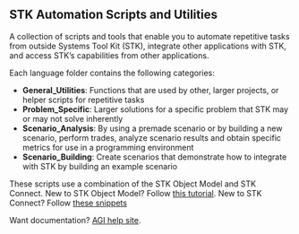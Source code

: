 ## STK Automation Scripts and Utilities

A collection of scripts and tools that enable you to automate repetitive tasks from outside Systems Tool Kit (STK), integrate other applications with STK, and access STK’s capabilities from other applications.

Each language folder contains the following categories:

- **General_Utilities**: Functions that are used by other, larger projects, or helper scripts for repetitive tasks
- **Problem_Specific**: Larger solutions for a specific problem that STK may or may not solve inherently
- **Scenario_Analysis**: By using a premade scenario or by building a new scenario, perform trades, analyze scenario results and obtain specific metrics for use in a programming environment
- **Scenario_Building**: Create scenarios that demonstrate how to integrate with STK by building an example scenario

These scripts use a combination of the STK Object Model and STK Connect.  New to STK Object Model? Follow [this tutorial](https://help.agi.com/stkdevkit/index.htm#stkObjects/ObjectModelTutorial.html). New to STK Connect? Follow [these snippets](https://help.agi.com/stkdevkit/index.htm#../Subsystems/connect/Content/connectCodeSamples.htm)

Want documentation? [AGI help site](https://help.agi.com/stkdevkit).
